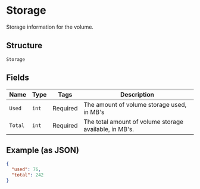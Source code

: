 
# Storage

Storage information for the volume.

## Structure

`Storage`

## Fields

| Name | Type | Tags | Description |
|  --- | --- | --- | --- |
| `Used` | `int` | Required | The amount of volume storage used, in MB's |
| `Total` | `int` | Required | The total amount of volume storage available, in MB's. |

## Example (as JSON)

```json
{
  "used": 76,
  "total": 242
}
```

